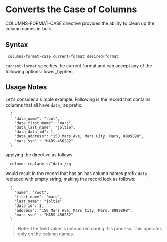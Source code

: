 # Converts the Case of Columns

COLUMNS-FORMAT-CASE directive provides the ability to clean up the column names in bulk.

## Syntax

```
 columns-format-case current-format desired-format
```

```current-format``` specifies the current format and can accept any of the following options: lower_hyphen, 

## Usage Notes

Let's consider a simple example. Following is the record that contains
columns that all have ```data_``` as prefix.

```
  {
    "data_name": "root",
    "data_first_name": "mars",
    "data_last_name": "joltie",
    "data_data_id": 1,
    "data_address": "150 Mars Ave, Mars City, Mars, 8899898",
    "mars_ssn" : "MARS-456282"
  }
```

applying the directive as follows

```
  columns-replace s/^data_//g
```

would result in the record that has an has column names prefix ```data_``` replaced
with empty string, making the record look as follows:

```
  {
    "name": "root",
    "first_name": "mars",
    "last_name": "joltie",
    "data_id": 1,
    "address": "150 Mars Ave, Mars City, Mars, 8899898",
    "mars_ssn" : "MARS-456282"
  }
```

> Note: The field value is untouched during this process. This operates only on the column names.